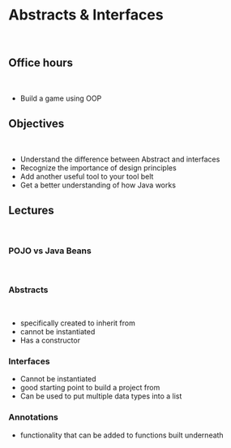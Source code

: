 # Abstracts & Interfaces
​
## Office hours
​
- Build a game using OOP
## Objectives
​
- Understand the difference between Abstract and interfaces
- Recognize the importance of design principles 
- Add another useful tool to your tool belt
- Get a better understanding of how Java works
## Lectures
​
### POJO vs Java Beans
​
### Abstracts
​
- specifically created to inherit from
- cannot be instantiated 
- Has a constructor
​
​
### Interfaces
- Cannot be instantiated
- good starting point to build a project from
- Can be used to put multiple data types into a list
### Annotations
- functionality that can be added to functions built underneath